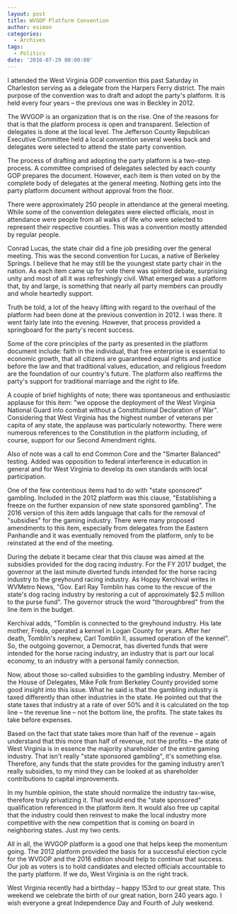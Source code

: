 ```yaml
---
layout: post
title: WVGOP Platform Convention
author: esimon
categories:
  - Archives
tags:
  - Politics
date: '2016-07-29 00:00:00'
---
```

I attended the West Virginia GOP convention this past Saturday in Charleston serving as a delegate from the Harpers Ferry district. The main purpose of the convention was to draft and adopt the party's platform. It is held every four years – the previous one was in Beckley in 2012.

The WVGOP is an organization that is on the rise. One of the reasons for that is that the platform process is open and transparent. Selection of delegates is done at the local level. The Jefferson County Republican Executive Committee held a local convention several weeks back and delegates were selected to attend the state party convention. 

The process of drafting and adopting the party platform is a two-step process. A committee comprised of delegates selected by each county GOP prepares the document. However, each item is then voted on by the complete body of delegates at the general meeting. Nothing gets into the party platform document without approval from the floor. 

There were approximately 250 people in attendance at the general meeting. While some of the convention delegates were elected officials, most in attendance were people from all walks of life who were selected to represent their respective counties. This was a convention mostly attended by regular people. 

Conrad Lucas, the state chair did a fine job presiding over the general meeting. This was the second convention for Lucas, a native of Berkeley Springs. I believe that he may still be the youngest state party chair in the nation. As each item came up for vote there was spirited debate, surprising unity and most of all it was refreshingly civil. What emerged was a platform that, by and large, is something that nearly all party members can proudly and whole heartedly support. 

Truth be told, a lot of the heavy lifting with regard to the overhaul of the platform had been done at the previous convention in 2012. I was there. It went fairly late into the evening. However, that process provided a springboard for the party's recent success. 

Some of the core principles of the party as presented in the platform document include: faith in the individual, that free enterprise is essential to economic growth, that all citizens are guaranteed equal rights and justice before the law and that traditional values, education, and religious freedom are the foundation of our country's future. The platform also reaffirms the party's support for traditional marriage and the right to life. 

A couple of brief highlights of note; there was spontaneous and enthusiastic applause for this item: "we oppose the deployment of the West Virginia National Guard into combat without a Constitutional Declaration of War". Considering that West Virginia has the highest number of veterans per capita of any state, the applause was particularly noteworthy. There were numerous references to the Constitution in the platform including, of course, support for our Second Amendment rights. 

Also of note was a call to end Common Core and the "Smarter Balanced" testing. Added was opposition to federal interference in education in general and for West Virginia to develop its own standards with local participation.

One of the few contentious items had to do with "state sponsored" gambling. Included in the 2012 platform was this clause, "Establishing a freeze on the further expansion of new state sponsored gambling". The 2016 version of this item adds language that calls for the removal of "subsidies" for the gaming industry. There were many proposed amendments to this item, especially from delegates from the Eastern Panhandle and it was eventually removed from the platform, only to be reinstated at the end of the meeting. 

During the debate it became clear that this clause was aimed at the subsidies provided for the dog racing industry. For the FY 2017 budget, the governor at the last minute diverted funds intended for the horse racing industry to the greyhound racing industry. As Hoppy Kerchival writes in WVMetro News, "Gov. Earl Ray Tomblin has come to the rescue of the state's dog racing industry by restoring a cut of approximately $2.5 million to the purse fund". The governor struck the word "thoroughbred" from the line item in the budget. 

Kerchival adds, "Tomblin is connected to the greyhound industry. His late mother, Freda, operated a kennel in Logan County for years. After her death, Tomblin's nephew, Carl Tomblin II, assumed operation of the kennel". So, the outgoing governor, a Democrat, has diverted funds that were intended for the horse racing industry, an industry that is part our local economy, to an industry with a personal family connection. 

Now, about those so-called subsidies to the gambling industry. Member of the House of Delegates, Mike Folk from Berkeley County provided some good insight into this issue. What he said is that the gambling industry is taxed differently than other industries in the state. He pointed out that the state taxes that industry at a rate of over 50% and it is calculated on the top line – the revenue line – not the bottom line, the profits. The state takes its take before expenses. 

Based on the fact that state takes more than half of the revenue – again understand that this more than half of revenue, not the profits – the state of West Virginia is in essence the majority shareholder of the entire gaming industry. That isn't really "state sponsored gambling", it's something else. Therefore, any funds that the state provides for the gaming industry aren't really subsidies, to my mind they can be looked at as shareholder contributions to capital improvements. 

In my humble opinion, the state should normalize the industry tax-wise, therefore truly privatizing it. That would end the "state sponsored" qualification referenced in the platform item. It would also free up capital that the industry could then reinvest to make the local industry more competitive with the new competition that is coming on board in neighboring states. Just my two cents. 

All in all, the WVGOP platform is a good one that helps keep the momentum going. The 2012 platform provided the basis for a successful election cycle for the WVGOP and the 2016 edition should help to continue that success. Our job as voters is to hold candidates and elected officials accountable to the party platform. If we do, West Virginia is on the right track. 

West Virginia recently had a birthday – happy 153rd to our great state. This weekend we celebrate the birth of our great nation, born 240 years ago. I wish everyone a great Independence Day and Fourth of July weekend. 


